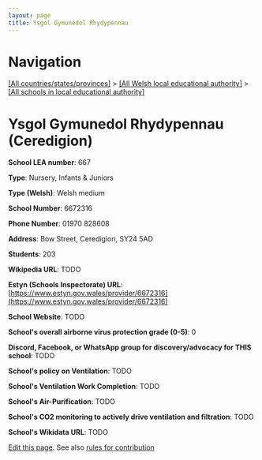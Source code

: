 ```yaml
---
layout: page
title: Ysgol Gymunedol Rhydypennau
---
```

# Navigation

[[All countries/states/provinces]](../../..) > [[All Welsh local educational authority]](../..) > [[All schools in local educational authority]](..)

# Ysgol Gymunedol Rhydypennau (Ceredigion)

**School LEA number**: 667

**Type**: Nursery, Infants & Juniors

**Type (Welsh)**: Welsh medium

**School Number**: 6672316

**Phone Number**: 01970 828608

**Address**: Bow Street, Ceredigion, SY24 5AD

**Students**: 203

**Wikipedia URL**: TODO

**Estyn (Schools Inspectorate) URL**: [https://www.estyn.gov.wales/provider/6672316](https://www.estyn.gov.wales/provider/6672316)

**School Website**: TODO

**School's overall airborne virus protection grade (0-5)**: 0

**Discord, Facebook, or WhatsApp group for discovery/advocacy for THIS school**: TODO

**School's policy on Ventilation**: TODO

**School's Ventilation Work Completion**: TODO

**School's Air-Purification**: TODO

**School's CO2 monitoring to actively drive ventilation and filtration**: TODO

**School's Wikidata URL**: TODO




[Edit this page](https://github.com/VentilationProject/Wales/edit/prif/./Ceredigion/Ysgol_Gymunedol_Rhydypennau.md). See also [rules for contribution](../../../contribution-rules/)